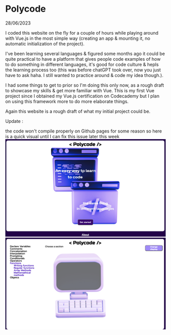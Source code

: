 # Polycode
28/06/2023

I coded this website on the fly for a couple of hours while playing around with Vue.js in the most simple way (creating an app & mounting it, no automatic initialization of the project).

I've been learning several languages & figured some months ago it could be quite practical to have a platform that gives people code examples of how to do something in different languages, it's good for code culture & hepls the learning process too (this was before chatGPT took over, now you just have to ask haha. I still wanted to practice around & code my idea though.).

I had some things to get to prior so I'm doing this only now, as a rough draft to showcase my skills & get more familiar with Vue. This is my first Vue project since I obtained my Vue.js certification on Codecademy but I plan on using this framework more to do more elaborate things.

Again this website is a rough draft of what my initial project could be.

Update :

the code won't compile properly on Github pages for some reason so here is a quick visual until I can fix this issue later this week
![](https://github.com/DarlyneP/Polycode/blob/main/Capture%20d%E2%80%99e%CC%81cran%202023-06-28%20a%CC%80%2016.17.57.png)
![](https://github.com/DarlyneP/Polycode/blob/main/Capture%20d%E2%80%99e%CC%81cran%202023-06-28%20a%CC%80%2016.18.11.png)
